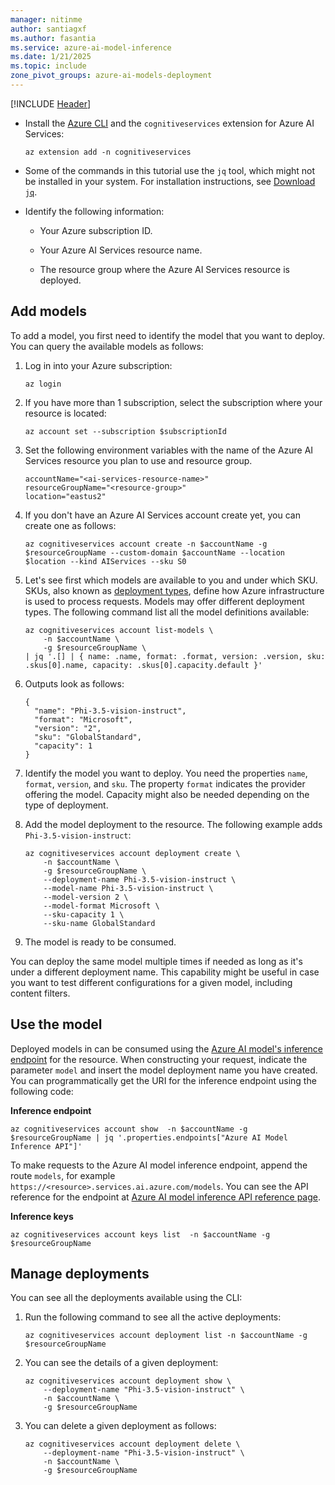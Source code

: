 ```yaml
---
manager: nitinme
author: santiagxf
ms.author: fasantia 
ms.service: azure-ai-model-inference
ms.date: 1/21/2025
ms.topic: include
zone_pivot_groups: azure-ai-models-deployment
---
```


[!INCLUDE [Header](intro.md)]

* Install the [Azure CLI](/cli/azure/) and the `cognitiveservices` extension for Azure AI Services:

    ```azurecli
    az extension add -n cognitiveservices
    ```

* Some of the commands in this tutorial use the `jq` tool, which might not be installed in your system. For installation instructions, see [Download `jq`](https://stedolan.github.io/jq/download/).

* Identify the following information:

  * Your Azure subscription ID.

  * Your Azure AI Services resource name.

  * The resource group where the Azure AI Services resource is deployed.
    
    
## Add models

To add a model, you first need to identify the model that you want to deploy. You can query the available models as follows:

1. Log in into your Azure subscription:

    ```azurecli
    az login
    ```

2. If you have more than 1 subscription, select the subscription where your resource is located:

    ```azurecli
    az account set --subscription $subscriptionId
    ```

3. Set the following environment variables with the name of the Azure AI Services resource you plan to use and resource group.

    ```azurecli
    accountName="<ai-services-resource-name>"
    resourceGroupName="<resource-group>"
    location="eastus2"
    ```

3. If you don't have an Azure AI Services account create yet, you can create one as follows:

    ```azurecli
    az cognitiveservices account create -n $accountName -g $resourceGroupName --custom-domain $accountName --location $location --kind AIServices --sku S0
    ```

4. Let's see first which models are available to you and under which SKU. SKUs, also known as [deployment types](../../concepts/deployment-types.md), define how Azure infrastructure is used to process requests. Models may offer different deployment types. The following command list all the model definitions available:
    
    ```azurecli
    az cognitiveservices account list-models \
        -n $accountName \
        -g $resourceGroupName \
    | jq '.[] | { name: .name, format: .format, version: .version, sku: .skus[0].name, capacity: .skus[0].capacity.default }'
    ```

5. Outputs look as follows:

    ```output
    {
      "name": "Phi-3.5-vision-instruct",
      "format": "Microsoft",
      "version": "2",
      "sku": "GlobalStandard",
      "capacity": 1
    }
    ```

6. Identify the model you want to deploy. You need the properties `name`, `format`, `version`, and `sku`. The property `format` indicates the provider offering the model. Capacity might also be needed depending on the type of deployment.

7. Add the model deployment to the resource. The following example adds `Phi-3.5-vision-instruct`:

    ```azurecli
    az cognitiveservices account deployment create \
        -n $accountName \
        -g $resourceGroupName \
        --deployment-name Phi-3.5-vision-instruct \
        --model-name Phi-3.5-vision-instruct \
        --model-version 2 \
        --model-format Microsoft \
        --sku-capacity 1 \
        --sku-name GlobalStandard
    ```

8. The model is ready to be consumed.

You can deploy the same model multiple times if needed as long as it's under a different deployment name. This capability might be useful in case you want to test different configurations for a given model, including content filters.

## Use the model

Deployed models in can be consumed using the [Azure AI model's inference endpoint](../../concepts/endpoints.md) for the resource. When constructing your request, indicate the parameter `model` and insert the model deployment name you have created. You can programmatically get the URI for the inference endpoint using the following code:

__Inference endpoint__

```azurecli
az cognitiveservices account show  -n $accountName -g $resourceGroupName | jq '.properties.endpoints["Azure AI Model Inference API"]'
```

To make requests to the Azure AI model inference endpoint, append the route `models`, for example `https://<resource>.services.ai.azure.com/models`. You can see the API reference for the endpoint at [Azure AI model inference API reference page](https://aka.ms/azureai/modelinference).

__Inference keys__

```azurecli
az cognitiveservices account keys list  -n $accountName -g $resourceGroupName
```

## Manage deployments

You can see all the deployments available using the CLI:

1. Run the following command to see all the active deployments:

    ```azurecli
    az cognitiveservices account deployment list -n $accountName -g $resourceGroupName
    ```

2. You can see the details of a given deployment:

    ```azurecli
    az cognitiveservices account deployment show \
        --deployment-name "Phi-3.5-vision-instruct" \
        -n $accountName \
        -g $resourceGroupName
    ```

3. You can delete a given deployment as follows:

    ```azurecli
    az cognitiveservices account deployment delete \
        --deployment-name "Phi-3.5-vision-instruct" \
        -n $accountName \
        -g $resourceGroupName
    ```    
    
